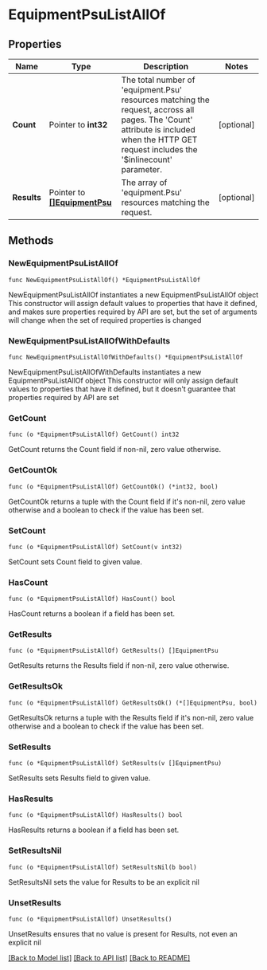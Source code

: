 # EquipmentPsuListAllOf

## Properties

Name | Type | Description | Notes
------------ | ------------- | ------------- | -------------
**Count** | Pointer to **int32** | The total number of &#39;equipment.Psu&#39; resources matching the request, accross all pages. The &#39;Count&#39; attribute is included when the HTTP GET request includes the &#39;$inlinecount&#39; parameter. | [optional] 
**Results** | Pointer to [**[]EquipmentPsu**](equipment.Psu.md) | The array of &#39;equipment.Psu&#39; resources matching the request. | [optional] 

## Methods

### NewEquipmentPsuListAllOf

`func NewEquipmentPsuListAllOf() *EquipmentPsuListAllOf`

NewEquipmentPsuListAllOf instantiates a new EquipmentPsuListAllOf object
This constructor will assign default values to properties that have it defined,
and makes sure properties required by API are set, but the set of arguments
will change when the set of required properties is changed

### NewEquipmentPsuListAllOfWithDefaults

`func NewEquipmentPsuListAllOfWithDefaults() *EquipmentPsuListAllOf`

NewEquipmentPsuListAllOfWithDefaults instantiates a new EquipmentPsuListAllOf object
This constructor will only assign default values to properties that have it defined,
but it doesn't guarantee that properties required by API are set

### GetCount

`func (o *EquipmentPsuListAllOf) GetCount() int32`

GetCount returns the Count field if non-nil, zero value otherwise.

### GetCountOk

`func (o *EquipmentPsuListAllOf) GetCountOk() (*int32, bool)`

GetCountOk returns a tuple with the Count field if it's non-nil, zero value otherwise
and a boolean to check if the value has been set.

### SetCount

`func (o *EquipmentPsuListAllOf) SetCount(v int32)`

SetCount sets Count field to given value.

### HasCount

`func (o *EquipmentPsuListAllOf) HasCount() bool`

HasCount returns a boolean if a field has been set.

### GetResults

`func (o *EquipmentPsuListAllOf) GetResults() []EquipmentPsu`

GetResults returns the Results field if non-nil, zero value otherwise.

### GetResultsOk

`func (o *EquipmentPsuListAllOf) GetResultsOk() (*[]EquipmentPsu, bool)`

GetResultsOk returns a tuple with the Results field if it's non-nil, zero value otherwise
and a boolean to check if the value has been set.

### SetResults

`func (o *EquipmentPsuListAllOf) SetResults(v []EquipmentPsu)`

SetResults sets Results field to given value.

### HasResults

`func (o *EquipmentPsuListAllOf) HasResults() bool`

HasResults returns a boolean if a field has been set.

### SetResultsNil

`func (o *EquipmentPsuListAllOf) SetResultsNil(b bool)`

 SetResultsNil sets the value for Results to be an explicit nil

### UnsetResults
`func (o *EquipmentPsuListAllOf) UnsetResults()`

UnsetResults ensures that no value is present for Results, not even an explicit nil

[[Back to Model list]](../README.md#documentation-for-models) [[Back to API list]](../README.md#documentation-for-api-endpoints) [[Back to README]](../README.md)


